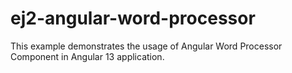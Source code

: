 # ej2-angular-word-processor
This example demonstrates the usage of Angular Word Processor Component in Angular 13 application.
